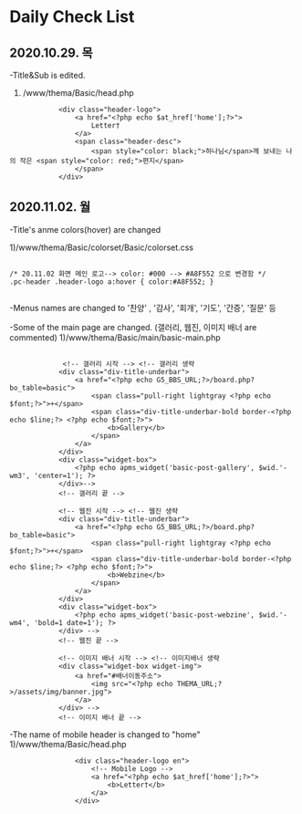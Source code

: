 # Daily Check List

## 2020.10.29. 목


-Title&Sub is edited.
  1) /www/thema/Basic/head.php 
~~~
			<div class="header-logo">
				<a href="<?php echo $at_href['home'];?>">
					Letter†
				</a>
				<span class="header-desc">
					<span style="color: black;">하나님</span>께 보내는 나의 작은 <span style="color: red;">편지</span>
				</span>
			</div>
~~~

## 2020.11.02. 월

-Title's anme colors(hover) are changed

  1)/www/thema/Basic/colorset/Basic/colorset.css
  
~~~

/* 20.11.02 화면 메인 로고--> color: #000 --> #A8F552 으로 변경함 */
.pc-header .header-logo a:hover { color:#A8F552; }


~~~

-Menus names are changed to '찬양' , '감사', '회개', '기도', '간증', '질문' 등

-Some of the main page are changed. (갤러리, 웹진, 이미지 배너 are commented)
  1)/www/thema/Basic/main/basic-main.php

~~~

			 <!-- 갤러리 시작 --> <!-- 갤러리 생략
			<div class="div-title-underbar">
				<a href="<?php echo G5_BBS_URL;?>/board.php?bo_table=basic">
					<span class="pull-right lightgray <?php echo $font;?>">+</span>
					<span class="div-title-underbar-bold border-<?php echo $line;?> <?php echo $font;?>">
						<b>Gallery</b>
					</span>
				</a>
			</div>
			<div class="widget-box">
				<?php echo apms_widget('basic-post-gallery', $wid.'-wm3', 'center=1'); ?>
			</div>-->
			<!-- 갤러리 끝 -->	

			<!-- 웹진 시작 --> <!-- 웹진 생략
			<div class="div-title-underbar">
				<a href="<?php echo G5_BBS_URL;?>/board.php?bo_table=basic">
					<span class="pull-right lightgray <?php echo $font;?>">+</span>
					<span class="div-title-underbar-bold border-<?php echo $line;?> <?php echo $font;?>">
						<b>Webzine</b>
					</span>
				</a>
			</div>
			<div class="widget-box">
				<?php echo apms_widget('basic-post-webzine', $wid.'-wm4', 'bold=1 date=1'); ?>
			</div> -->
			<!-- 웹진 끝 -->	

			<!-- 이미지 배너 시작 --> <!-- 이미지배너 생략
			<div class="widget-box widget-img">
				<a href="#배너이동주소">
					<img src="<?php echo THEMA_URL;?>/assets/img/banner.jpg">
				</a>
			</div> -->
			<!-- 이미지 배너 끝 --> 

~~~

-The name of mobile header is changed to "home"
  1)/www/thema/Basic/head.php
  
~~~
				<div class="header-logo en">
					<!-- Mobile Logo -->
					<a href="<?php echo $at_href['home'];?>">
						<b>Letter†</b>
					</a>
				</div>
~~~

